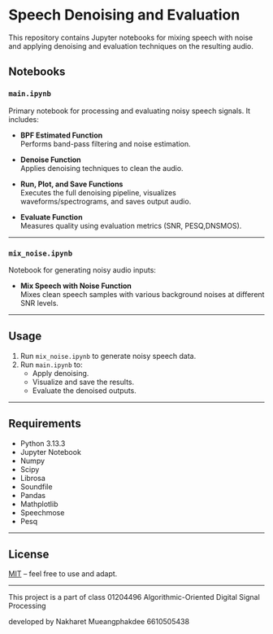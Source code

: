 # Speech Denoising and Evaluation

This repository contains Jupyter notebooks for mixing speech with noise and applying denoising and evaluation techniques on the resulting audio.

## Notebooks

### `main.ipynb`

Primary notebook for processing and evaluating noisy speech signals. It includes:

- **BPF Estimated Function**  
  Performs band-pass filtering and noise estimation.

- **Denoise Function**  
  Applies denoising techniques to clean the audio.

- **Run, Plot, and Save Functions**  
  Executes the full denoising pipeline, visualizes waveforms/spectrograms, and saves output audio.

- **Evaluate Function**  
  Measures quality using evaluation metrics (SNR, PESQ,DNSMOS).

---

### `mix_noise.ipynb`

Notebook for generating noisy audio inputs:

- **Mix Speech with Noise Function**  
  Mixes clean speech samples with various background noises at different SNR levels.

---

## Usage

1. Run `mix_noise.ipynb` to generate noisy speech data.
2. Run `main.ipynb` to:
   - Apply denoising.
   - Visualize and save the results.
   - Evaluate the denoised outputs.

---

## Requirements

* Python 3.13.3
* Jupyter Notebook
* Numpy
* Scipy
* Librosa
* Soundfile
* Pandas
* Mathplotlib
* Speechmose
* Pesq

---

## License

[MIT](LICENSE) – feel free to use and adapt.

---
This project is a part of class 01204496 Algorithmic-Oriented Digital Signal Processing

developed by Nakharet Mueangphakdee 6610505438
